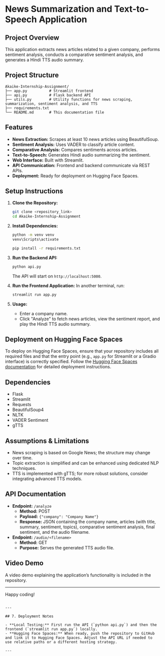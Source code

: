 # News Summarization and Text-to-Speech Application

## Project Overview
This application extracts news articles related to a given company, performs sentiment analysis, conducts a comparative sentiment analysis, and generates a Hindi TTS audio summary.

## Project Structure
```
Akaike-Internship-Assignment/
├── app.py          # Streamlit frontend
├── api.py          # Flask backend API
├── utils.py        # Utility functions for news scraping, summarization, sentiment analysis, and TTS
├── requirements.txt
└── README.md       # This documentation file
```

## Features
- **News Extraction:** Scrapes at least 10 news articles using BeautifulSoup.
- **Sentiment Analysis:** Uses VADER to classify article content.
- **Comparative Analysis:** Compares sentiments across articles.
- **Text-to-Speech:** Generates Hindi audio summarizing the sentiment.
- **Web Interface:** Built with Streamlit.
- **API Communication:** Frontend and backend communicate via REST APIs.
- **Deployment:** Ready for deployment on Hugging Face Spaces.

## Setup Instructions

1. **Clone the Repository:**
   ```bash
   git clone <repository_link>
   cd Akaike-Internship-Assignment
   ```

2. **Install Dependencies:**
   ```bash
   python -m venv venv
   venv\Scripts\activate

   pip install -r requirements.txt
   ```

3. **Run the Backend API:**
   ```bash
   python api.py
   ```
   The API will start on `http://localhost:5000`.

4. **Run the Frontend Application:**
   In another terminal, run:
   ```bash
   streamlit run app.py
   ```

5. **Usage:**
   - Enter a company name.
   - Click "Analyze" to fetch news articles, view the sentiment report, and play the Hindi TTS audio summary.

## Deployment on Hugging Face Spaces
To deploy on Hugging Face Spaces, ensure that your repository includes all required files and that the entry point (e.g., `app.py` for Streamlit or a Gradio interface) is correctly specified. Follow the [Hugging Face Spaces documentation](https://huggingface.co/spaces) for detailed deployment instructions.

## Dependencies
- Flask
- Streamlit
- Requests
- BeautifulSoup4
- NLTK
- VADER Sentiment
- gTTS

## Assumptions & Limitations
- News scraping is based on Google News; the structure may change over time.
- Topic extraction is simplified and can be enhanced using dedicated NLP techniques.
- TTS is implemented with gTTS; for more robust solutions, consider integrating advanced TTS models.

## API Documentation
- **Endpoint:** `/analyze`
  - **Method:** POST
  - **Payload:** `{"company": "Company Name"}`
  - **Response:** JSON containing the company name, articles (with title, summary, sentiment, topics), comparative sentiment analysis, final sentiment, and the audio filename.
- **Endpoint:** `/audio/<filename>`
  - **Method:** GET
  - **Purpose:** Serves the generated TTS audio file.

## Video Demo
A video demo explaining the application’s functionality is included in the repository.

---

Happy coding!
```

---

## 7. Deployment Notes

- **Local Testing:** First run the API (`python api.py`) and then the frontend (`streamlit run app.py`) locally.
- **Hugging Face Spaces:** When ready, push the repository to GitHub and link it to Hugging Face Spaces. Adjust the API URL if needed to use relative paths or a different hosting strategy.

---
